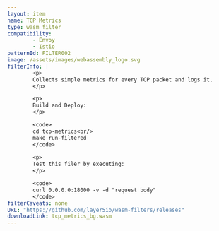 ```yaml
---
layout: item
name: TCP Metrics
type: wasm filter
compatibility:
        - Envoy
        - Istio
patternId: FILTER002
image: /assets/images/webassembly_logo.svg
filterInfo: |
        <p>
        Collects simple metrics for every TCP packet and logs it.
        </p>

        <p>
        Build and Deploy:
        </p>

        <code>
        cd tcp-metrics<br/>
        make run-filtered
        </code>
        
        <p>
        Test this filer by executing:
        </p>

        <code>
        curl 0.0.0.0:18000 -v -d "request body"
        </code>
filterCaveats: none
URL: "https://github.com/layer5io/wasm-filters/releases"
downloadLink: tcp_metrics_bg.wasm
---
```


